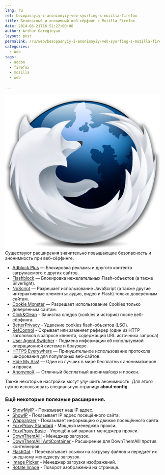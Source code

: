 ```yaml
---
lang: ru
ref: bezopasnyiy-i-anonimnyiy-veb-syorfing-s-mozilla-firefox
title: Безопасный и анонимный веб-сёрфинг с Mozilla Firefox
date: 2014-06-21T16:52:27+00:00
author: Arthur Gareginyan
layout: post
permalink: /ru/web/bezopasnyiy-i-anonimnyiy-veb-syorfing-s-mozilla-firefox.html
categories:
  - Web
tags:
  - addon
  - firefox
  - mozilla
  - web

---
```


![thumb](/images/thumbnail/mozilla-firefox-12-adds-silent-updates-makes-the-web-more-secure.png)
Существуют расширения значительно повышающие безопасность и анонимность при веб-сёрфинге.
 

* <a href="https://addons.mozilla.org/ru/firefox/addon/adblock-plus/" target="_blank">Adblock Plus</a> — Блокировка рекламы и другого контента загружаемого с других сайтов.
* <a href="https://addons.mozilla.org/ru/firefox/addon/flashblock/" target="_blank">Flashblock</a> — Блокировка нежелательных Flash-объектов (а также Silverlight).
* <a href="https://addons.mozilla.org/ru/firefox/addon/noscript/" target="_blank">NoScript</a> — Разрешает использование JavaScript (а также другие интерактивные элементы: аудио, видео и Flash) только доверенным сайтам.
* <a href="https://addons.mozilla.org/ru/firefox/addon/cookie-monster/" target="_blank">Cookie Monster</a> — Разрешает использование Cookies только доверенным сайтам.
* <a href="https://addons.mozilla.org/ru/firefox/addon/clickclean/" target="_blank">Click&Clean</a> - Зачистка следов (cookies и история) после веб-сёрфинга.
* <a href="https://addons.mozilla.org/ru/firefox/addon/betterprivacy/" target="_blank">BetterPrivacy</a> - Удаление cookies flash-объектов (LSO).
* <a href="https://addons.mozilla.org/ru/firefox/addon/refcontrol/" target="_blank">RefControl</a> - Скрывает или заменяет реферер (один из HTTP заголовков в запросе клиента, содержащий URL источника запроса)
* <a href="https://addons.mozilla.org/ru/firefox/addon/user-agent-switcher/" target="_blank">User Agent Switcher</a> - Подмена информации об используемой операционной системе и браузере.
* <a href="https://www.eff.org/https-everywhere" target="_blank">HTTPS Everywhere</a> — Принудительное использование протокола шифрования для популярных веб-сайтов.
* <a href="https://addons.mozilla.org/en-us/firefox/addon/hide-my-ass-proxy-extension/" target="_blank">Hide My Ass!</a> — Один из лучших в мире бесплатных анонимайзеров и прокси.
* <a href="https://addons.mozilla.org/en-US/firefox/addon/anonymox/" target="_blank">AnonymoX</a> — Отличный бесплатный анонимайзер и прокси.

Также некоторые настройки могут улучшить анонимность. Для этого нужно использовать специальную страницу **about:config**.


### Ещё некоторые полезные расширения.

* <a href="https://addons.mozilla.org/ru/firefox/addon/show-myip/" target="_blank">ShowMyIP</a> - Показывает наш IP адрес.
* <a href="https://addons.mozilla.org/ru/firefox/addon/showip/" target="_blank">ShowIP</a> - Показывает IP адрес посещённого сайта.
* <a href="https://addons.mozilla.org/ru/firefox/addon/wappalyzer/" target="_blank">Wappalyzer</a> - Показывает информацию о движке посещённого сайта.
* <a href="https://addons.mozilla.org/ru/firefox/addon/foxyproxy-standard/" target="_blank">FoxyProxy Standard</a> - Мощный менеджер прокси.
* <a href="https://addons.mozilla.org/ru/firefox/addon/foxyproxy-basic/" target="_blank">FoxyProxy Basic</a> - Упрощённый вариант менеджера прокси.
* <a href="https://addons.mozilla.org/ru/firefox/addon/downthemall/" target="_blank">DownThemAll!</a> - Менеджер загрузок.
* <a href="https://addons.mozilla.org/ru/firefox/addon/downthemall-anticontainer/" target="_blank">DownThemAll! AntiContainer</a> - Расширение для DownThemAll! против контейнеров.
* <a href="https://addons.mozilla.org/ru/firefox/addon/flashgot/" target="_blank">FlashGot</a> - Перехватывает ссылки на загрузку файлов и передаёт их внешнему менеджеру загрузок.
* <a href="https://addons.mozilla.org/ru/firefox/addon/image-picker/" target="_blank">Image Picker</a> - Менеджер загрузки изображений.
* <a href="https://addons.mozilla.org/ru/firefox/addon/rotate-image/" target="_blank">Rotate Image</a> - Поворот изображений на странице.
